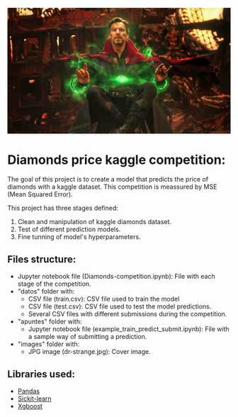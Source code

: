 ![portada](https://github.com/ccastroblua/kaggle_competition/blob/main/images/dr-strange.jpg?raw=true)

# Diamonds price kaggle competition:

The goal of this project is to create a model that predicts the price of diamonds with a kaggle dataset. This competition is meassured by MSE (Mean Squared Error).


This project has three stages defined:
1. Clean and manipulation of kaggle diamonds dataset.
2. Test of different prediction models. 
3. Fine tunning of model's hyperparameters.


## Files structure:

- Jupyter notebook file (Diamonds-competition.ipynb): File with each stage of the competition.
- "datos" folder with:
    - CSV file (train.csv): CSV file used to train the model
    - CSV file (test.csv): CSV file used to test the model predictions.
    - Several CSV files with different submissions during the competition.
- "apuntes" folder with:
    - Jupyter notebook file (example_train_predict_submit.ipynb): File with a sample way of submitting a prediction.
- "images" folder with:
    - JPG image (dr-strange.jpg): Cover image.

## Libraries used:

- [Pandas](https://pandas.pydata.org/)
- [Sickit-learn](https://scikit-learn.org/stable/)
- [Xgboost](https://xgboost.readthedocs.io/en/latest/)
